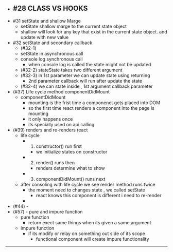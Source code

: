 - #28 CLASS VS HOOKS
    - 
- #31 setState and shallow Marge
    - setState shallow marge to the current state object 
    - shallow will look for any key that exist in the current state object. and update with new value
- #32 setState and secondary callback
    - (#32-1)
    - setState in asynchronous call
    - console log synchronous call
        - when console log is called the state might not be updated
    - (#32-2) stateState takes two different argument
    - (#32-3) in 1st parameter we can update state using returning
        - 2nd parameter callback will run after update the state
    - (#32-4) we can state inside , 1st argument callback parameter
- (#37) Life cycle method componentDidMount
    - componentDidMount
        - mounting is the frist time a componenet gets placed into DOM
        - so the first time react renders a component into the page is mounting
        - it only happens once
        - its specially used on api calling
- (#39) renders and re-renders react
    - life cycle
        - 1. constructor() run first
            - we initialize states on constructor
        - 2. render() runs then
            - renders determine what to show
        - 3. componentDidMount() runs next
    - after consoling with life cycle we see render method runs twice
        - the moment need to changes state , we called setState
            - react knows this component is different i need to re-render
        -  
- (#44) - 
- (#57) - pure and impure function
    - pure function
        - return exect same things when its given a same argument
    - impure function
        -  if its modify or relay on something out side of its scope
            -  functional component will create impure functionality
----------------------------------------------------------------------